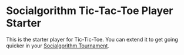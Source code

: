 # Socialgorithm Tic-Tac-Toe Player Starter

This is the starter player for Tic-Tic-Toe. You can extend it to get going quicker in your [Socialgorithm Tournament](https://socialgorithm.org/docs/sections/workshop/participate/participate.html).
